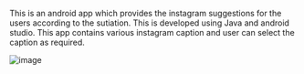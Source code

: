 This is an android app which provides the instagram suggestions for the users according to the sutiation. 
This is developed using Java and android studio. This app contains various instagram caption and user can select the caption as required.

![image](https://github.com/user-attachments/assets/39adf99a-a493-4035-9cd6-52882873c90a)

